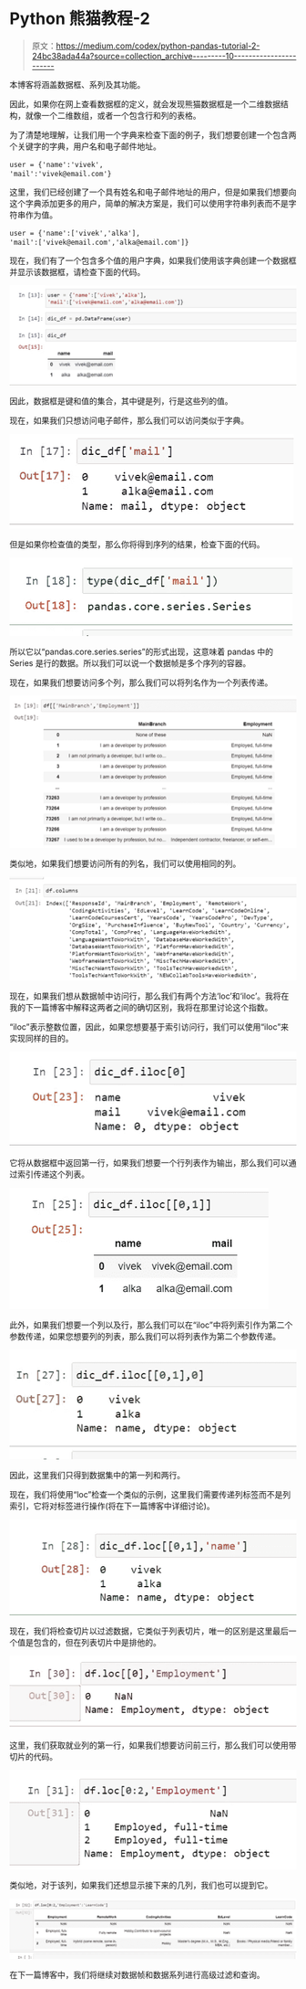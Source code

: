 # Python 熊猫教程-2

> 原文：<https://medium.com/codex/python-pandas-tutorial-2-24bc38ada44a?source=collection_archive---------10----------------------->

本博客将涵盖数据框、系列及其功能。

因此，如果你在网上查看数据框的定义，就会发现熊猫数据框是一个二维数据结构，就像一个二维数组，或者一个包含行和列的表格。

为了清楚地理解，让我们用一个字典来检查下面的例子，我们想要创建一个包含两个关键字的字典，用户名和电子邮件地址。

```
user = {'name':'vivek',
'mail':'vivek@email.com'}
```

这里，我们已经创建了一个具有姓名和电子邮件地址的用户，但是如果我们想要向这个字典添加更多的用户，简单的解决方案是，我们可以使用字符串列表而不是字符串作为值。

```
user = {'name':['vivek','alka'],
'mail':['vivek@email.com','alka@email.com']}
```

现在，我们有了一个包含多个值的用户字典，如果我们使用该字典创建一个数据框并显示该数据框，请检查下面的代码。

![](img/5e9f90f78cd9ca4b02932bb7d3032baa.png)

因此，数据框是键和值的集合，其中键是列，行是这些列的值。

现在，如果我们只想访问电子邮件，那么我们可以访问类似于字典。

![](img/9e009528d38b22b714a693add7154cf2.png)

但是如果你检查值的类型，那么你将得到序列的结果，检查下面的代码。

![](img/67846c419806425e91446dad57146ef1.png)

所以它以“pandas.core.series.series”的形式出现，这意味着 pandas 中的 Series 是行的数据。所以我们可以说一个数据帧是多个序列的容器。

现在，如果我们想要访问多个列，那么我们可以将列名作为一个列表传递。

![](img/aac8de04cb933511052acfffca8fdca7.png)

类似地，如果我们想要访问所有的列名，我们可以使用相同的列。

![](img/24b7cdb73af934a540907aef576c27cd.png)

现在，如果我们想从数据帧中访问行，那么我们有两个方法‘loc’和‘iloc’。我将在我的下一篇博客中解释这两者之间的确切区别，我将在那里讨论这个指数。

“iloc”表示整数位置，因此，如果您想要基于索引访问行，我们可以使用“iloc”来实现同样的目的。

![](img/2dfb48b26e5bebdff72b6a8d0456010b.png)

它将从数据框中返回第一行，如果我们想要一个行列表作为输出，那么我们可以通过索引传递这个列表。

![](img/35fbe9137a1a51cc4671aee849b547aa.png)

此外，如果我们想要一个列以及行，那么我们可以在“iloc”中将列索引作为第二个参数传递，如果您想要列的列表，那么我们可以将列表作为第二个参数传递。

![](img/bbd5bee53f0e56245e7bb8e2244d9bc7.png)

因此，这里我们只得到数据集中的第一列和两行。

现在，我们将使用“loc”检查一个类似的示例，这里我们需要传递列标签而不是列索引，它将对标签进行操作(将在下一篇博客中详细讨论)。

![](img/d3baaa7e974ceb620a9f38653eff7744.png)

现在，我们将检查切片以过滤数据，它类似于列表切片，唯一的区别是这里最后一个值是包含的，但在列表切片中是排他的。

![](img/5bf50041aaed8f8dc58bb04be60d1ca3.png)

这里，我们获取就业列的第一行，如果我们想要访问前三行，那么我们可以使用带切片的代码。

![](img/fff63b079687d465ac4e21c8ba198497.png)

类似地，对于该列，如果我们还想显示接下来的几列，我们也可以提到它。

![](img/0fabe9f8f8becbf689fdcede95aad4dd.png)

在下一篇博客中，我们将继续对数据帧和数据系列进行高级过滤和查询。